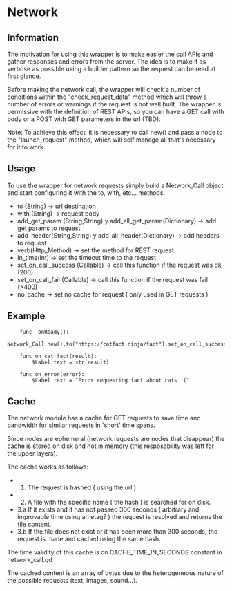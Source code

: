 # Network
## Information
The motivation for using this wrapper is to make easier the call APIs and gather responses and errors from the server. The idea is to make it as verbose as possible using a builder pattern so the request can be read at first glance.

Before making the network call, the wrapper will check a number of conditions within the "check_request_data" method which will throw a number of errors or warnings if the request is not well built. The wrapper is permissive with the definition of REST APIs, so you can have a GET call with body or a POST with GET parameters in the url (TBD).

Note: To achieve this effect, it is necessary to call new() and pass a node to the "launch_request" method, which will self manage all that's necessary for it to work.

## Usage
To use the wrapper for network requests simply build a Network_Call object and start configuring it with the to, with, etc... methods.

* to (String) -> url destination
* with (String) -> request body
* add_get_param (String,String) y add_all_get_param(Dictionary) -> add get params to request
* add_header(String,String) y add_all_header(Dictionary) -> add headers to request
* verb(Http_Method) -> set the method for REST request
* in_time(int) -> set the timeout time to the request
* set_on_call_success (Callable) -> call this function if the request was ok (200)
* set_on_call_fail (Callable) -> call this function if the request was fail (>400)
* no_cache -> set no cache for request ( only used in GET requests )

## Example
```GDScript
	func _onReady():
		Network_Call.new().to("https://catfact.ninja/fact").set_on_call_success(on_cat_fact).set_on_call_fail(on_error).launch_request(self)
	
	func on_cat_fact(result):
		$Label.text = str(result)
	
	func on_error(error):
		$Label.text = "Error requesting fact about cats :("
```
## Cache
The network module has a cache for GET requests to save time and bandwidth for similar requests in 'short' time spans.

Since nodes are ephemeral (network requests are nodes that disappear) the cache is stored on disk and not in memory (this resposability was left for the upper layers).

The cache works as follows: 
* 1. The request is hashed ( using the url ) 
* 2. A file with the specific name ( the hash ) is searched for on disk. 
* 3.a If it exists and it has not passed 300 seconds ( arbitrary and improvable time using an etag? ) the request is resolved and returns the file content. 
* 3.b If the file does not exist or it has been more than 300 seconds, the request is made and cached using the same hash.

The time validity of this cache is on CACHE_TIME_IN_SECONDS constant in network_call.gd

The cached content is an array of bytes due to the heterogeneous nature of the possible requests (text, images, sound...).
